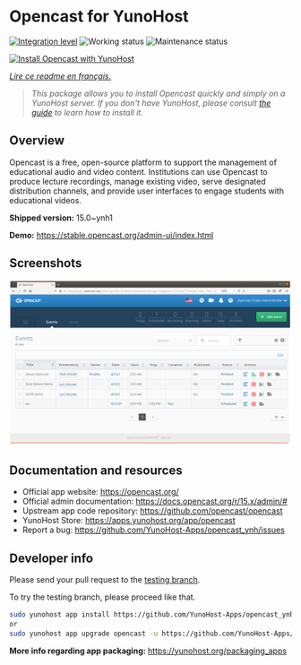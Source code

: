 <!--
N.B.: This README was automatically generated by https://github.com/YunoHost/apps/tree/master/tools/README-generator
It shall NOT be edited by hand.
-->

# Opencast for YunoHost

[![Integration level](https://dash.yunohost.org/integration/opencast.svg)](https://dash.yunohost.org/appci/app/opencast) ![Working status](https://ci-apps.yunohost.org/ci/badges/opencast.status.svg) ![Maintenance status](https://ci-apps.yunohost.org/ci/badges/opencast.maintain.svg)

[![Install Opencast with YunoHost](https://install-app.yunohost.org/install-with-yunohost.svg)](https://install-app.yunohost.org/?app=opencast)

*[Lire ce readme en français.](./README_fr.md)*

> *This package allows you to install Opencast quickly and simply on a YunoHost server.
If you don't have YunoHost, please consult [the guide](https://yunohost.org/#/install) to learn how to install it.*

## Overview

Opencast is a free, open-source platform to support the management of educational audio and video content. Institutions can use Opencast to produce lecture recordings, manage existing video, serve designated distribution channels, and provide user interfaces to engage students with educational videos.


**Shipped version:** 15.0~ynh1

**Demo:** https://stable.opencast.org/admin-ui/index.html

## Screenshots

![Screenshot of Opencast](./doc/screenshots/screeshot.png)


## Documentation and resources

* Official app website: <https://opencast.org/>
* Official admin documentation: <https://docs.opencast.org/r/15.x/admin/#>
* Upstream app code repository: <https://github.com/opencast/opencast>
* YunoHost Store: <https://apps.yunohost.org/app/opencast>
* Report a bug: <https://github.com/YunoHost-Apps/opencast_ynh/issues>

## Developer info

Please send your pull request to the [testing branch](https://github.com/YunoHost-Apps/opencast_ynh/tree/testing).

To try the testing branch, please proceed like that.

``` bash
sudo yunohost app install https://github.com/YunoHost-Apps/opencast_ynh/tree/testing --debug
or
sudo yunohost app upgrade opencast -u https://github.com/YunoHost-Apps/opencast_ynh/tree/testing --debug
```

**More info regarding app packaging:** <https://yunohost.org/packaging_apps>
